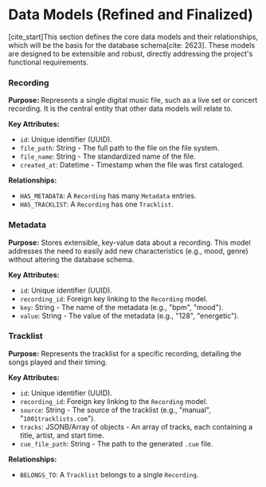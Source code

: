 # Data Models (Refined and Finalized)

[cite\_start]This section defines the core data models and their relationships, which will be the basis for the database schema[cite: 2623]. These models are designed to be extensible and robust, directly addressing the project's functional requirements.

### **Recording**

**Purpose:** Represents a single digital music file, such as a live set or concert recording. It is the central entity that other data models will relate to.

**Key Attributes:**

  * `id`: Unique identifier (UUID).
  * `file_path`: String - The full path to the file on the file system.
  * `file_name`: String - The standardized name of the file.
  * `created_at`: Datetime - Timestamp when the file was first cataloged.

**Relationships:**

  * `HAS_METADATA`: A `Recording` has many `Metadata` entries.
  * `HAS_TRACKLIST`: A `Recording` has one `Tracklist`.

### **Metadata**

**Purpose:** Stores extensible, key-value data about a recording. This model addresses the need to easily add new characteristics (e.g., mood, genre) without altering the database schema.

**Key Attributes:**

  * `id`: Unique identifier (UUID).
  * `recording_id`: Foreign key linking to the `Recording` model.
  * `key`: String - The name of the metadata (e.g., "bpm", "mood").
  * `value`: String - The value of the metadata (e.g., "128", "energetic").

### **Tracklist**

**Purpose:** Represents the tracklist for a specific recording, detailing the songs played and their timing.

**Key Attributes:**

  * `id`: Unique identifier (UUID).
  * `recording_id`: Foreign key linking to the `Recording` model.
  * `source`: String - The source of the tracklist (e.g., "manual", "`1001tracklists.com`").
  * `tracks`: JSONB/Array of objects - An array of tracks, each containing a title, artist, and start time.
  * `cue_file_path`: String - The path to the generated `.cue` file.

**Relationships:**

  * `BELONGS_TO`: A `Tracklist` belongs to a single `Recording`.
